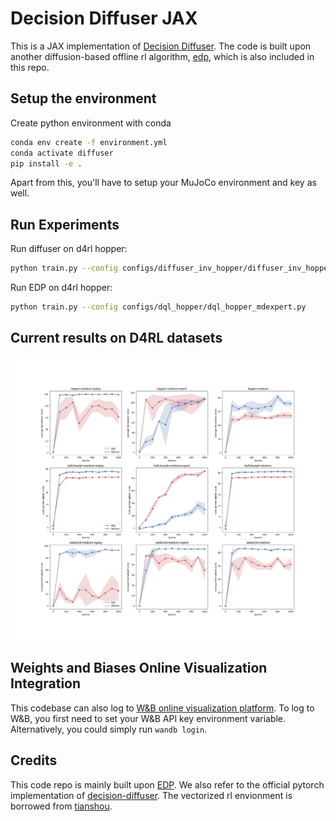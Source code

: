 # Decision Diffuser JAX

This is a JAX implementation of [Decision Diffuser](https://arxiv.org/abs/2211.15657). The code is built upon another diffusion-based offline rl algorithm, [edp](https://arxiv.org/abs/2305.20081), which is also included in this repo.

## Setup the environment

Create python environment with conda
```bash
conda env create -f environment.yml
conda activate diffuser
pip install -e .
```

Apart from this, you'll have to setup your MuJoCo environment and key as well.

## Run Experiments

Run diffuser on d4rl hopper:

```bash
python train.py --config configs/diffuser_inv_hopper/diffuser_inv_hopper_mdexpert.py
```

Run EDP on d4rl hopper:

```bash
python train.py --config configs/dql_hopper/dql_hopper_mdexpert.py
```


## Current results on D4RL datasets

![](./assets/d4rl_results.png)

## Weights and Biases Online Visualization Integration
This codebase can also log to [W&B online visualization platform](https://wandb.ai/site). To log to W&B, you first need to set your W&B API key environment variable.
Alternatively, you could simply run `wandb login`.

## Credits
This code repo is mainly built upon [EDP](https://github.com/sail-sg/edp). We also refer to the official pytorch implementation of [decision-diffuser](https://github.com/anuragajay/decision-diffuser). The vectorized rl envionment is borrowed from [tianshou](https://github.com/thu-ml/tianshou).
